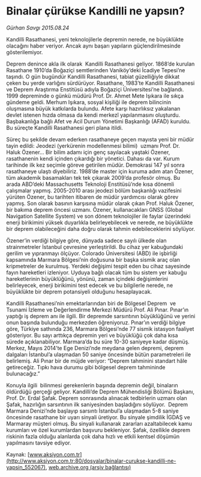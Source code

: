 # Binalar çürükse Kandilli ne yapsın?

*Gürhan Savgı 2015.08.24*

<div class="pNewsDetailMainContent" itemprop="articleBody">
 <p>
  Kandilli Rasathanesi, yeni teknolojilerle depremin nerede, ne büyüklükte olacağını haber veriyor. Ancak aynı başarı yapıların güçlendirilmesinde gösterilemiyor.
 </p>
 <p>
  Deprem denince akla ilk olarak  Kandilli Rasathanesi geliyor. 1868’de kurulan Rasathane 1910’da Boğaziçi semtlerinden Vaniköy’deki İcadiye Tepesi’ne taşındı. O gün bugündür Kandilli Rasathanesi, tabiat güzelliğiyle dikkat çeken bu yerde varlığını sürdürüyor. Rasathane, 1983’te Kandilli Rasathanesi ve Deprem Araştırma Enstitüsü adıyla Boğaziçi Üniversitesi’ne bağlandı. 1999 depreminde o günkü müdürü Prof. Dr. Ahmet Mete Işıkara ile sıkça gündeme geldi. Merhum Işıkara, sosyal kişiliği ile deprem bilincinin oluşmasına büyük katkılarda bulundu. Afete karşı hazırlıksız yakalanan devlet istenen hızda olmasa da kendi merkezî yapılanmasını oluşturdu. Başbakanlığa bağlı Afet ve Acil Durum Yönetimi Başkanlığı (AFAD) kuruldu. Bu süreçte Kandilli Rasathanesi geri plana itildi.
 </p>
 <p>
  Süreç bu şekilde devam ederken rasathaneye geçen mayısta yeni bir müdür tayin edildi: Jeodezi (yerkürenin modellenmesi bilimi)  uzmanı Prof. Dr. Haluk Özener... Bir bilim adamı için genç sayılacak yaştaki Özener, rasathanenin kendi içinden çıkardığı bir yönetici. Dahası da var. Kurum tarihinde ilk kez seçimle göreve getirilen müdür. Demokrasi 147 yıl sonra rasathaneye ulaştı diyebiliriz. 1988’de master için kuruma adım atan Özener, tüm akademik basamakları tek tek çıkarak 2009’da profesör olmuş. Bu arada ABD’deki Massachusetts Teknoloji Enstitüsü’nde kısa dönemli çalışmalar yapmış. 2005-2010 arası jeodezi bölüm başkanlığı vazifesini yürüten Özener, bu tarihten itibaren de müdür yardımcısı olarak görev yapmış. Son olarak basının karşısına müdür olarak çıkan Prof. Haluk Özener, bir bakıma deprem öncesi uzmanı. Özener, kullanacakları GNSS (Global Navigation Satellite System) ve son dönem teknolojiler ile faylar üzerindeki enerji birikimini yüksek duyarlıkla belirleyebilecek ve nerede, ne büyüklükte bir deprem olabileceğini daha doğru olarak tahmin edebileceklerini söylüyor.
 </p>
 <p>
  Özener’in verdiği bilgiye göre, dünyada sadece sayılı ülkede olan strainmetreler İstanbul çevresine yerleştirildi. Bu cihaz yer kabuğundaki gerilim ve yıpranmayı ölçüyor. Colorado Üniversitesi (ABD) ile işbirliği kapsamında Marmara Bölgesi’nin doğusuna bir başka sismik araç olan kripmetreler de kurulmuş. Yerdeki değişimi tespit eden bu cihaz sayesinde fayın hareketleri izleniyor. Uyduya bağlı olacak tüm bu sistem yer kabuğu hareketlerinin büyüklüğünü, yönünü, zaman içindeki değişimlerini belirleyecek, enerji birikimini test edecek ve bu bilgilerle nerede, ne büyüklükte bir deprem potansiyeli olduğunu hesaplayacak.
 </p>
 <p>
  Kandilli Rasathanesi’nin emektarlarından biri de Bölgesel Deprem  ve Tsunami İzleme ve Değerlendirme Merkezi Müdürü Prof. Ali Pınar. Pınar’ın yaptığı iş deprem anı ile ilgili. Bir depremde sarsıntının büyüklüğünü ve yerini onun başında bulunduğu merkezden öğreniyoruz. Pınar’ın verdiği bilgiye göre, Türkiye sathında 236, Marmara Bölgesi’nde 77 sismik istasyon faaliyet gösteriyor. Bu sayı arttıkça depremin yeri ve büyüklüğü çok daha kısa sürede açıklanabiliyor. Marmara’da bu süre 10-30 saniyeye kadar düşmüş. Merkez, Mayıs 2014’te Ege Denizi’nde meydana gelen depremi, deprem dalgaları İstanbul’a ulaşmadan 50 saniye öncesinde bütün parametreleri ile belirlemiş. Ali Pınar bir de müjde veriyor: “Deprem tahminini standart hâle getireceğiz. Tıpkı hava durumu gibi bölgesel deprem tahmininde bulunacağız.”
 </p>
 <p>
  Konuyla ilgili  bilinmesi gerekenlerin başında depremin değil, binaların öldürdüğü gerçeği geliyor. Kandilli’de Deprem Mühendisliği Bölümü Başkanı, Prof. Dr. Erdal Şafak. Deprem sonrasında alınacak tedbirlerin uzmanı olan Şafak, hazırlığın sarsıntının ilk saniyesinden başladığını söylüyor.  Deprem Marmara Denizi’nde başlayıp sarsıntı İstanbul’a ulaşmadan 5-8 saniye öncesinde rasathane bir uyarı sinyali üretiyor. Bu sinyale şimdilik İGDAŞ ve Marmaray müşteri olmuş. Bu sinyali kullanarak zararları azaltabilecek kamu kurumları ve özel kurumlardan başvuru bekleniyor. Şafak, özellikle deprem riskinin fazla olduğu alanlarda çok daha hızlı ve etkili kentsel döşümün yapılmasını tavsiye ediyor.
 </p>
</div>


Kaynak: [www.aksiyon.com.tr](http://www.aksiyon.com.tr:80/dosyalar/binalar-curukse-kandilli-ne-yapsin_552067), [web.archive.org (arşiv bağlantısı)](http://web.archive.org/web/20150831023649/http://www.aksiyon.com.tr:80/dosyalar/binalar-curukse-kandilli-ne-yapsin_552067)
